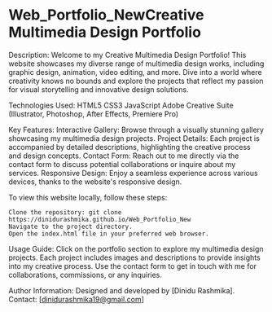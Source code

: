# Web_Portfolio_NewCreative Multimedia Design Portfolio

Description:
	Welcome to my Creative Multimedia Design Portfolio! This website showcases my diverse range of multimedia design works,
	including graphic design, animation, video editing, and more. Dive into a world where creativity knows no bounds and
	explore the projects that reflect my passion for visual storytelling and innovative design solutions.


Technologies Used:
	HTML5
	CSS3
	JavaScript
	Adobe Creative Suite (Illustrator, Photoshop, After Effects, Premiere Pro)


Key Features:
	Interactive Gallery: Browse through a visually stunning gallery showcasing my multimedia design projects.
	Project Details: Each project is accompanied by detailed descriptions, highlighting the creative process and design concepts.
	Contact Form: Reach out to me directly via the contact form to discuss potential collaborations or inquire about my services.
	Responsive Design: Enjoy a seamless experience across various devices, thanks to the website's responsive design.
	

To view this website locally, follow these steps:

	Clone the repository: git clone https://dinidurashmika.github.io/Web_Portfolio_New
	Navigate to the project directory.
	Open the index.html file in your preferred web browser.

Usage Guide:
	Click on the portfolio section to explore my multimedia design projects.
	Each project includes images and descriptions to provide insights into my creative process.
	Use the contact form to get in touch with me for collaborations, commissions, or any inquiries.


Author Information:
Designed and developed by [Dinidu Rashmika].
Contact: [dinidurashmika19@gmail.com]

